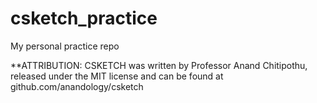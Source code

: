 # csketch_practice
My personal practice repo

**ATTRIBUTION:
CSKETCH was written by Professor Anand Chitipothu, released under the MIT 
license and can be found at github.com/anandology/csketch
